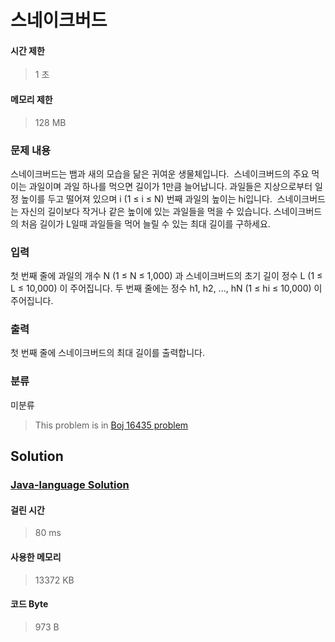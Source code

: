 # 스네이크버드
#### 시간 제한
> 1 초
#### 메모리 제한
> 128 MB
### 문제 내용

스네이크버드는 뱀과 새의 모습을 닮은 귀여운 생물체입니다. 
스네이크버드의 주요 먹이는 과일이며 과일 하나를 먹으면 길이가 1만큼 늘어납니다.
과일들은 지상으로부터 일정 높이를 두고 떨어져 있으며 i (1 ≤ i ≤ N) 번째 과일의 높이는 hi입니다. 
스네이크버드는 자신의 길이보다 작거나 같은 높이에 있는 과일들을 먹을 수 있습니다.
스네이크버드의 처음 길이가 L일때 과일들을 먹어 늘릴 수 있는 최대 길이를 구하세요.

### 입력

첫 번째 줄에 과일의 개수 N (1 ≤ N ≤ 1,000) 과 스네이크버드의 초기 길이 정수 L (1 ≤ L ≤ 10,000) 이 주어집니다.
두 번째 줄에는 정수 h1, h2, ..., hN (1 ≤ hi ≤ 10,000) 이 주어집니다.

### 출력

첫 번째 줄에 스네이크버드의 최대 길이를 출력합니다.

### 분류
미분류
> This problem is in [Boj 16435 problem](https://www.acmicpc.net/problem/16435)

## Solution
### [Java-language Solution](./main.java)
#### 걸린 시간
> 80 ms
#### 사용한 메모리
> 13372 KB
#### 코드 Byte
> 973 B
